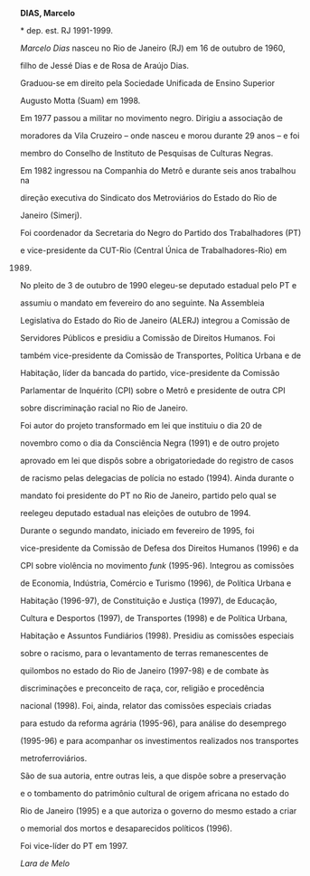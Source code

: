 **DIAS, Marcelo**



\* dep. est. RJ 1991-1999.



*Marcelo Dias* nasceu no Rio de Janeiro (RJ) em 16 de outubro de 1960,

filho de Jessé Dias e de Rosa de Araújo Dias.



Graduou-se em direito pela Sociedade Unificada de Ensino Superior

Augusto Motta (Suam) em 1998.



Em 1977 passou a militar no movimento negro. Dirigiu a associação de

moradores da Vila Cruzeiro – onde nasceu e morou durante 29 anos – e foi

membro do Conselho de Instituto de Pesquisas de Culturas Negras.



Em 1982 ingressou na Companhia do Metrô e durante seis anos trabalhou na

direção executiva do Sindicato dos Metroviários do Estado do Rio de

Janeiro (Simerj).



Foi coordenador da Secretaria do Negro do Partido dos Trabalhadores (PT)

e vice-presidente da CUT-Rio (Central Única de Trabalhadores-Rio) em

1989.



No pleito de 3 de outubro de 1990 elegeu-se deputado estadual pelo PT e

assumiu o mandato em fevereiro do ano seguinte. Na Assembleia

Legislativa do Estado do Rio de Janeiro (ALERJ) integrou a Comissão de

Servidores Públicos e presidiu a Comissão de Direitos Humanos. Foi

também vice-presidente da Comissão de Transportes, Política Urbana e de

Habitação, líder da bancada do partido, vice-presidente da Comissão

Parlamentar de Inquérito (CPI) sobre o Metrô e presidente de outra CPI

sobre discriminação racial no Rio de Janeiro.



Foi autor do projeto transformado em lei que instituiu o dia 20 de

novembro como o dia da Consciência Negra (1991) e de outro projeto

aprovado em lei que dispôs sobre a obrigatoriedade do registro de casos

de racismo pelas delegacias de polícia no estado (1994). Ainda durante o

mandato foi presidente do PT no Rio de Janeiro, partido pelo qual se

reelegeu deputado estadual nas eleições de outubro de 1994.



Durante o segundo mandato, iniciado em fevereiro de 1995, foi

vice-presidente da Comissão de Defesa dos Direitos Humanos (1996) e da

CPI sobre violência no movimento *funk* (1995-96). Integrou as comissões

de Economia, Indústria, Comércio e Turismo (1996), de Política Urbana e

Habitação (1996-97), de Constituição e Justiça (1997), de Educação,

Cultura e Desportos (1997), de Transportes (1998) e de Política Urbana,

Habitação e Assuntos Fundiários (1998). Presidiu as comissões especiais

sobre o racismo, para o levantamento de terras remanescentes de

quilombos no estado do Rio de Janeiro (1997-98) e de combate às

discriminações e preconceito de raça, cor, religião e procedência

nacional (1998). Foi, ainda, relator das comissões especiais criadas

para estudo da reforma agrária (1995-96), para análise do desemprego

(1995-96) e para acompanhar os investimentos realizados nos transportes

metroferroviários.



São de sua autoria, entre outras leis, a que dispõe sobre a preservação

e o tombamento do patrimônio cultural de origem africana no estado do

Rio de Janeiro (1995) e a que autoriza o governo do mesmo estado a criar

o memorial dos mortos e desaparecidos políticos (1996).



Foi vice-líder do PT em 1997.



*Lara de Melo*



